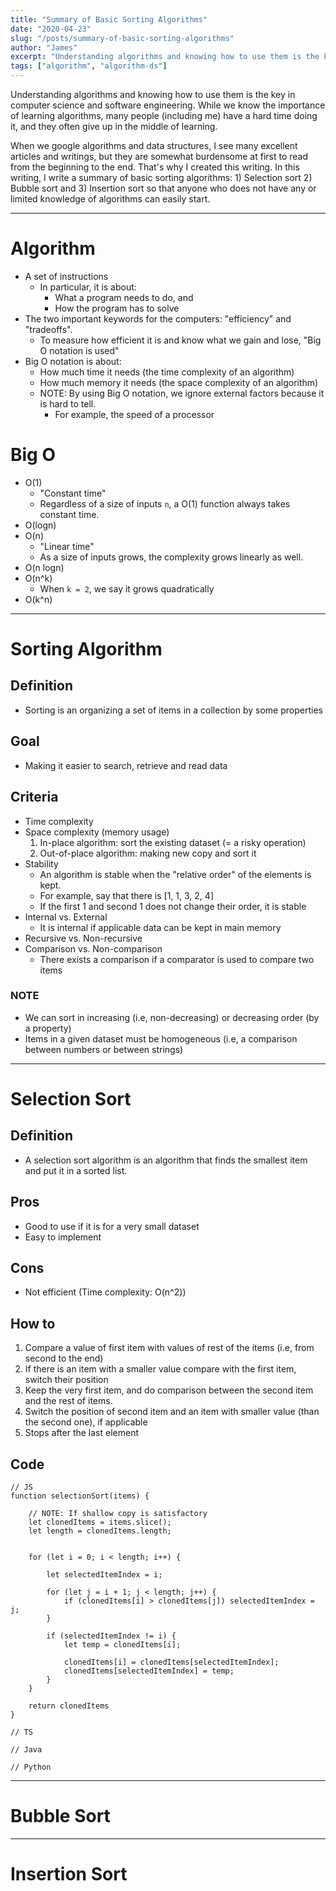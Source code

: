 ```yaml
---
title: "Summary of Basic Sorting Algorithms"
date: "2020-04-23"
slug: "/posts/summary-of-basic-sorting-algorithms"
author: "James"
excerpt: "Understanding algorithms and knowing how to use them is the key in computer science and software engineering. While we know the importance of learning algorithms, many people (including me) have a hard time doing it, and they often give up in the middle of learning."
tags: ["algorithm", "algorithm-ds"]
---
```


Understanding algorithms and knowing how to use them is the key in computer science and software engineering. While we know the importance of learning algorithms, many people (including me) have a hard time doing it, and they often give up in the middle of learning.

When we google algorithms and data structures, I see many excellent articles and writings, but they are somewhat burdensome at first to read from the beginning to the end. That's why I created this writing. In this writing, I write a summary of basic sorting algorithms: 1) Selection sort 2) Bubble sort and 3) Insertion sort so that anyone who does not have any or limited knowledge of algorithms can easily start.

-----
# Algorithm
- A set of instructions 
    - In particular, it is about: 
        - What a program needs to do, and
        - How the program has to solve
- The two important keywords for the computers: "efficiency" and "tradeoffs".
    - To measure how efficient it is and know what we gain and lose, "Big O notation is used"
- Big O notation is about:
    - How much time it needs (the time complexity of an algorithm)
    - How much memory it needs (the space complexity of an algorithm)
    - NOTE: By using Big O notation, we ignore external factors because it is hard to tell.
        - For example, the speed of a processor

# Big O
- O(1)
    - "Constant time"
    - Regardless of a size of inputs `n`, a O(1) function always takes constant time.
- O(logn)
- O(n)
    - "Linear time"
    - As a size of inputs grows, the complexity grows linearly as well.
- O(n logn)
- O(n^k)
    - When `k = 2`, we say it grows quadratically
- O(k^n)

-----
# Sorting Algorithm

## Definition
- Sorting is an organizing a set of items in a collection by some properties

## Goal
- Making it easier to search, retrieve and read data

## Criteria
- Time complexity
- Space complexity (memory usage)
    1. In-place algorithm: sort the existing dataset (= a risky operation)
    2. Out-of-place algorithm: making new copy and sort it
- Stability
    - An algorithm is stable when the "relative order" of the elements is kept.
    - For example, say that there is [1, 1, 3, 2, 4]
    - If the first 1 and second 1 does not change their order, it is stable
- Internal vs. External
    - It is internal if applicable data can be kept in main memory
- Recursive vs. Non-recursive
- Comparison vs. Non-comparison
    - There exists a comparison if a comparator is used to compare two items

### NOTE
- We can sort in increasing (i.e, non-decreasing) or decreasing order (by a property)
- Items in a given dataset must be homogeneous (i.e, a comparison between numbers or between strings)

-----
# Selection Sort

## Definition
- A selection sort algorithm is an algorithm that finds the smallest item and put it in a sorted list.

## Pros
- Good to use if it is for a very small dataset
- Easy to implement

## Cons
- Not efficient (Time complexity: O(n^2)) 

## How to
1. Compare a value of first item with values of rest of the items (i.e, from second to the end)
2. If there is an item with a smaller value compare with the first item, switch their position
3. Keep the very first item, and do comparison between the second item and the rest of items.
4. Switch the position of second item and an item with smaller value (than the second one), if applicable
5. Stops after the last element

## Code
```
// JS
function selectionSort(items) {

    // NOTE: If shallow copy is satisfactory
    let clonedItems = items.slice();
    let length = clonedItems.length;
    

    for (let i = 0; i < length; i++) {

        let selectedItemIndex = i;

        for (let j = i + 1; j < length; j++) {
            if (clonedItems[i] > clonedItems[j]) selectedItemIndex = j;
        }

        if (selectedItemIndex != i) {
            let temp = clonedItems[i];

            clonedItems[i] = clonedItems[selectedItemIndex];
            clonedItems[selectedItemIndex] = temp;
        }
    }

    return clonedItems
}
```

```
// TS

// Java

// Python
```


-----
# Bubble Sort

-----
# Insertion Sort